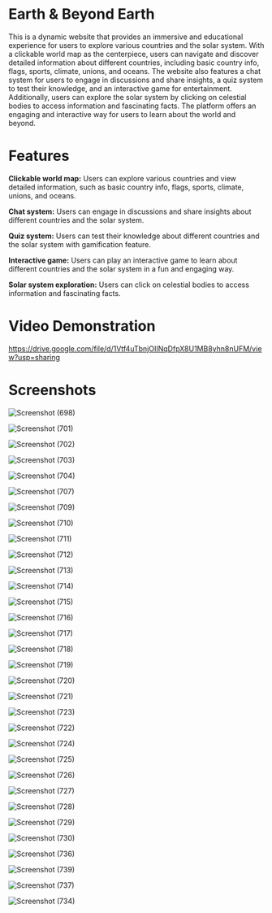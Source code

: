 # Earth & Beyond Earth

This is a dynamic website that provides an immersive and educational experience for users to explore various countries and the solar system. With a clickable world map as the centerpiece, users can navigate and discover detailed information about different countries, including basic country info, flags, sports, climate, unions, and oceans. The website also features a chat system for users to engage in discussions and share insights, a quiz system to test their knowledge, and an interactive game for entertainment. Additionally, users can explore the solar system by clicking on celestial bodies to access information and fascinating facts. The platform offers an engaging and interactive way for users to learn about the world and beyond.

# Features

**Clickable world map:** Users can explore various countries and view detailed information, such as basic country info, flags, sports, climate, unions, and oceans.

**Chat system:** Users can engage in discussions and share insights about different countries and the solar system.

**Quiz system:** Users can test their knowledge about different countries and the solar system with gamification feature. 

**Interactive game:** Users can play an interactive game to learn about different countries and the solar system in a fun and engaging way.

**Solar system exploration:** Users can click on celestial bodies to access information and fascinating facts.


# Video Demonstration
https://drive.google.com/file/d/1Vtf4uTbnjOIINqDfpX8U1MB8yhn8nUFM/view?usp=sharing

# Screenshots

![Screenshot (698)](https://github.com/Labonnya/Earth-and-Beyond-Earth/assets/75426550/fe1a9ecd-87a8-454a-945e-72d8c37319f1)

![Screenshot (701)](https://github.com/Labonnya/Earth-and-Beyond-Earth/assets/75426550/69127363-eefd-442c-b271-09b007d1f711)

![Screenshot (702)](https://github.com/Labonnya/Earth-and-Beyond-Earth/assets/75426550/57bc3dc4-be85-4d30-8386-dfd8069a77b0)

![Screenshot (703)](https://github.com/Labonnya/Earth-and-Beyond-Earth/assets/75426550/3e7b0af7-8c3c-4410-811b-d2baf88177c6)

![Screenshot (704)](https://github.com/Labonnya/Earth-and-Beyond-Earth/assets/75426550/51fe9cfd-8f08-4cff-830f-8a778ff136fa)

![Screenshot (707)](https://github.com/Labonnya/Earth-and-Beyond-Earth/assets/75426550/66e6f90d-dc01-4409-a3b3-8c5570dd918a)

![Screenshot (709)](https://github.com/Labonnya/Earth-and-Beyond-Earth/assets/75426550/e1e38da9-8922-48b0-aec7-f3c191c7cb1b)

![Screenshot (710)](https://github.com/Labonnya/Earth-and-Beyond-Earth/assets/75426550/84b72643-f5a3-4f50-b069-6b0cce2fac85)

![Screenshot (711)](https://github.com/Labonnya/Earth-and-Beyond-Earth/assets/75426550/8150de37-e77a-4735-9862-c18e2525749c)

![Screenshot (712)](https://github.com/Labonnya/Earth-and-Beyond-Earth/assets/75426550/34e53cdf-2432-4508-a791-b8b2242a8b3a)

![Screenshot (713)](https://github.com/Labonnya/Earth-and-Beyond-Earth/assets/75426550/24e93983-2dd3-4952-9a5b-580071e85bb4)

![Screenshot (714)](https://github.com/Labonnya/Earth-and-Beyond-Earth/assets/75426550/b7abebd5-18e1-432d-8134-eef631d10ccd)

![Screenshot (715)](https://github.com/Labonnya/Earth-and-Beyond-Earth/assets/75426550/10093740-c190-4366-bd90-706002303f68)

![Screenshot (716)](https://github.com/Labonnya/Earth-and-Beyond-Earth/assets/75426550/34081cdc-485f-4949-ab97-1425daa9fc6f)

![Screenshot (717)](https://github.com/Labonnya/Earth-and-Beyond-Earth/assets/75426550/5f1de6b0-6ce3-4855-92d9-f15e8e375490)

![Screenshot (718)](https://github.com/Labonnya/Earth-and-Beyond-Earth/assets/75426550/fe261ce3-d9ae-4d4b-9feb-709c4c0c49d2)

![Screenshot (719)](https://github.com/Labonnya/Earth-and-Beyond-Earth/assets/75426550/3b63a012-10c8-4a72-839a-4526843f843d)

![Screenshot (720)](https://github.com/Labonnya/Earth-and-Beyond-Earth/assets/75426550/41d743a8-2faa-47b9-9346-62f073627175)

![Screenshot (721)](https://github.com/Labonnya/Earth-and-Beyond-Earth/assets/75426550/e9655520-dd8f-436f-9927-7cb68aa1fae8)

![Screenshot (723)](https://github.com/Labonnya/Earth-and-Beyond-Earth/assets/75426550/71825bbd-21e4-44b2-9b75-168787b77d2c)

![Screenshot (722)](https://github.com/Labonnya/Earth-and-Beyond-Earth/assets/75426550/2386fae4-f086-40d7-bab4-cb1b20d95eb7)

![Screenshot (724)](https://github.com/Labonnya/Earth-and-Beyond-Earth/assets/75426550/98b4db49-7119-41e1-8586-517a3a0b5bc4)

![Screenshot (725)](https://github.com/Labonnya/Earth-and-Beyond-Earth/assets/75426550/26d46a78-b90b-4063-8db6-176a2de8a4d5)

![Screenshot (726)](https://github.com/Labonnya/Earth-and-Beyond-Earth/assets/75426550/381c220d-6bf0-48ab-a93f-a6c4080ec94d)

![Screenshot (727)](https://github.com/Labonnya/Earth-and-Beyond-Earth/assets/75426550/95d29c95-d97c-429f-bf9c-d2861334d2c2)

![Screenshot (728)](https://github.com/Labonnya/Earth-and-Beyond-Earth/assets/75426550/8de7df8c-4126-4b61-a34b-0fe681ef95c3)

![Screenshot (729)](https://github.com/Labonnya/Earth-and-Beyond-Earth/assets/75426550/16d9ed40-5721-4dc6-8d66-02a92cc780ca)

![Screenshot (730)](https://github.com/Labonnya/Earth-and-Beyond-Earth/assets/75426550/ecfa318c-180e-45ef-8365-3b26942e3a66)

![Screenshot (736)](https://github.com/Labonnya/Earth-and-Beyond-Earth/assets/75426550/b3521e10-cb33-462e-a966-250f4d4adea2)

![Screenshot (739)](https://github.com/Labonnya/Earth-and-Beyond-Earth/assets/75426550/f1b766c3-7d66-46ec-bd00-8ea285135249)

![Screenshot (737)](https://github.com/Labonnya/Earth-and-Beyond-Earth/assets/75426550/9898df85-db6c-4eca-9630-904302b1ecaf)

![Screenshot (734)](https://github.com/Labonnya/Earth-and-Beyond-Earth/assets/75426550/f3fe42cd-ff97-4304-80bb-17f2fa217069)









